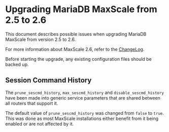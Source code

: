 # Upgrading MariaDB MaxScale from 2.5 to 2.6

This document describes possible issues when upgrading MariaDB MaxScale from
version 2.5 to 2.6.

For more information about MaxScale 2.6, refer to the
[ChangeLog](../Changelog.md).

Before starting the upgrade, any existing configuration files should be backed
up.

## Session Command History

The `prune_sescmd_history`, `max_sescmd_history` and `disable_sescmd_history`
have been made into generic service parameters that are shared between all
routers that support it.

The default value of `prune_sescmd_history` was changed from `false` to
`true`. This was done as most MaxScale installations either benefit from it
being enabled or are not affected by it.
